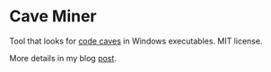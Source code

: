 # Cave Miner

Tool that looks for [code caves](https://en.wikipedia.org/wiki/Code_cave) in 
Windows executables. MIT license.

More details in my blog [post](https://procleap.com/blog/go-hacking-part1).

